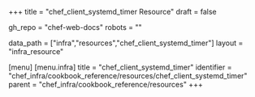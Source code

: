 +++
title = "chef_client_systemd_timer Resource"
draft = false

gh_repo = "chef-web-docs"
robots = ""

data_path = ["infra","resources","chef_client_systemd_timer"]
layout = "infra_resource"


[menu]
  [menu.infra]
    title = "chef_client_systemd_timer"
    identifier = "chef_infra/cookbook_reference/resources/chef_client_systemd_timer"
    parent = "chef_infra/cookbook_reference/resources"
+++

<!-- The contents of this page are automatically generated from the chef_client_systemd_timer.yaml file in the data directory. -->
<!-- To suggest a change, edit the https://github.com/chef/chef/blob/master/lib/chef/resource/chef_client_systemd_timer.rb file
      and submit a pull request to the https://github.com/chef/chef repository. -->
